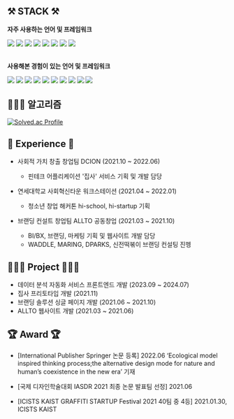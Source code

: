 
## ⚒️ STACK ⚒️
**자주 사용하는 언어 및 프레임워크**
<div>
<img src="https://img.shields.io/badge/React.js-61DAFB?style=flat-square&logo=react&logoColor=white"/>
<!-- <img src="https://img.shields.io/badge/Next%20js-000000?style=flat-square&logo=nextdotjs&logoColor=white"/> -->
<img src="https://img.shields.io/badge/Recoil-3578E5.svg?style=flat-square&logo=Recoil&logoColor=white"/>
<img src="https://img.shields.io/badge/styledcomponents-DB7093.svg?style=flat-square&logo=styled-components&logoColor=white"/>
<img src="https://img.shields.io/badge/React%20Query-FF4154.svg?style=flat-square&logo=React-Query&logoColor=white"/>
<img src="https://img.shields.io/badge/typescript-3178C6?style=flat-square&logo=typescript&logoColor=white"/>
<img src="https://img.shields.io/badge/javascript-F7DF1E?style=flat-square&logo=javascript&logoColor=black"/>
<img src="https://img.shields.io/badge/html5-E34F26?style=flat-square&logo=html5&logoColor=white"/>
<img src="https://img.shields.io/badge/css-1572B6?style=flat-square&logo=css3&logoColor=white"/>
</div>
<br/>

**사용해본 경험이 있는 언어 및 프레임워크**
<div>
<img src="https://img.shields.io/badge/nest.js-E0234E?style=flat-square&logo=nestjs&logoColor=white"/>
<img src="https://img.shields.io/badge/express.js-000000?style=flat-square&logo=express&logoColor=white"/>
<img src="https://img.shields.io/badge/redux-764ABC?style=flat-square&logo=redux&logoColor=white"/>
<img src="https://img.shields.io/badge/mongoDB-47A248?style=flat-square&logo=MongoDB&logoColor=white"/>
<img src="https://img.shields.io/badge/firebase-FFCA28?style=flat-square&logo=firebase&logoColor=black"/>
<img src="https://img.shields.io/badge/MySQL-4479A1?style=flat-square&logo=MySQL&logoColor=white">
<img src="https://img.shields.io/badge/C-00599C?style=flat-square&logo=c&logoColor=white"/>
<img src="https://img.shields.io/badge/C%2B%2B-00599C?style=flat-square&logo=c%2B%2B&logoColor=white"/>
<img src="https://img.shields.io/badge/java-007396?style=flat-square&logo=OpenJDK&logoColor=white">
<img src="https://img.shields.io/badge/Python-3776AB?style=flat-square&logo=Python&logoColor=white">
</div>

## 👨🏻‍💻 알고리즘
[![Solved.ac Profile](http://mazassumnida.wtf/api/v2/generate_badge?boj=tjtjdwns1860)](https://solved.ac/tjtjdwns1860/)


## 💪 Experience 💪

- 사회적 가치 창출 창업팀 DCION (2021.10 ~ 2022.06)
  - 핀테크 어플리케이션 '집사' 서비스 기획 및 개발 담당
  
- 연세대학교 사회혁신타운 워크스테이션 (2021.04 ~ 2022.01)
  - 청소년 창업 해커톤 hi-school, hi-startup 기획

- 브랜딩 컨설트 창업팀 ALLTO 공동창업 (2021.03 ~ 2021.10)
  - BI/BX, 브랜딩, 마케팅 기획 및 웹사이트 개발 담당
  - WADDLE, MARING, DPARKS, 신전떡볶이 브랜딩 컨설팅 진헹


## 👨🏻‍💻 Project 👨🏻‍💻

- 데이터 분석 자동화 서비스 프론트엔드 개발 (2023.09 ~ 2024.07)
- 집사 프리토타입 개발 (2021.11)
- 브랜딩 솔루션 싱글 페이지 개발 (2021.06 ~ 2021.10)
- ALLTO 웹사이트 개발 (2021.03 ~ 2021.06)


## 🏆 Award 🏆

- [International Publisher Springer 논문 등록] 2022.06
‘Ecological model inspired thinking process;the alternative design mode for nature and human’s
coexistence in the new era’ 기재

- [국제 디자인학술대회 IASDR 2021 최종 논문 발표팀 선정] 2021.06
  
- [ICISTS KAIST GRAFFITI STARTUP Festival 2021 40팀 중 4등] 2021.01.30, ICISTS KAIST 


